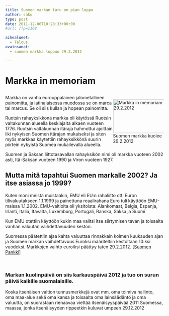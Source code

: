 ```yaml
---
title: Suomen markan taru on pian loppu
author: saku
type: post
date: 2011-12-06T10:28:33+00:00
#url: /?p=1168

aihealueet:
  - Talous
avainsanat:
  - suomen markka loppuu 29.2.2012

---
```

# Markka in memoriam<figure id="attachment_1171" style="width: 210px" class="wp-caption alignright">

<p style="float:right; width:32%;max-width:330px;" >
<img class="size-full wp-image-1171" title="yksimarkka" src="https://lh3.googleusercontent.com/F_5g00yq0syzTGrGGLnR0TYj51JPDmIpCXN_iw-AsiLYpI4Xm8_rNbP3ldOACC74eJj4nA6xUlXvMKqbaoDsG0-DWWIMhLFsU6h28-4Yx4gnB5W3dvLEGSKrzjBzhj20N1AJVrkA44gwi9kluTT6th664bEOnPOLdnNMf2C72BCd0GbbZmSroFZtuXZ3iK-mZyom0rcbMMGjHsivB04jds0arZwFd-8nTRe6dUSR3NH4EjSfDnGwVwU6ZLXy37DjkCSCqNN45ZcH1KOT0OwcyfouAPcEWREXWY6LX14J3t_G_BuNL3dHHuZ3m9un1JMAJiVnr8Bg1upCQTTBC9I7XSiBHdgSGINYnwUnVY9Ujm9esE9xcn4iYRPlCY6nemUkeXuBEddPQM3-VZCe20VI-z9WUt_o1ENdl7Mkn4IG3E0wYhYmeylAe33Go5-3gS2Lk0eNb3-I0JyJeHvDLD0PztZ_Iziua9UQ3_fpv736xNdbO1PCRnkl5EUcrhURHoIHzGDkhIdTrpOBwfFAv84TBD7RTehni0IPMg6rrVeS2AkNhmp1qbcQhfuMzNFydWhA6LzG_iDmLiyGwYrFX3b6Xj42eaFGihyfwD77t1I=w415-h199-no" alt="Markka in memoriam 29.2.2012" width="210" height="108" />
<br />Suomen markka kuolee 29.2.2012</p>

Markka on vanha eurooppalainen jalometallinen painomitta, ja latinalaisessa muodossa se on marca tai marcus. Se oli siis kullan ja hopean painomitta.

Ruotsin rahayksikkönä markka oli käytössä Ruotsin valtakunnan alueella keskiajalta alkaen vuoteen 1776. Ruotsin valtakunnan itäraja hahmottui ajoittain liki nykyisen Suomen itärajan mukaiseksi ja siten myös markkaa käytettiin rahayksikkönä suurin piirtein nykyistä Suomea mukailevalla alueella.

Suomen ja Saksan liittotasavallan rahayksikön nimi oli markka vuoteen 2002 asti, Itä-Saksan vuoteen 1990 ja Viron vuoteen 1927.

## Mutta mitä tapahtui Suomen markalle 2002? Ja itse asiassa jo 1999?

Kuten moni meistä muistaakin, EMU eli EU:n rahaliitto otti Euron tilivaluutakseen 1.1.1999 ja painettuna reaalirahana Euro tuli käyttöön EMU-maissa 1.1.2002. EMU-valtioita oli yksitoista: Alankomaat, Belgia, Espanja, Irlanti, Italia, Itävalta, Luxemburg, Portugali, Ranska, Saksa ja Suomi

Kun EMU otettiin käyttöön kukin maa valitsi itse siirtymisen tavan ja toisaalta vanhan valuutan vaihdettavuuden keston.

Suomessa päätettiin ajaa kahta valuuttaa rinnakkain kolmen kuukauden ajan ja Suomen markan vaihdettavuus Euroksi määriteltiin kestoltaan 10:ksi vuodeksi. Markkojen vaihto euroiksi päättyy taten 29.2.2012. [<a title="Markka kuolee 29.2.2012" href="http://www.suomenpankki.fi/fi/setelit_ja_kolikot/markkojen_vaihtaminen_euroiksi/Pages/default.aspx" target="_blank" rel="nofollow">Suomen Pankki</a>]

&nbsp;

### Markan kuolinpäivä on siis karkauspäivä 2012 ja tuo on surun päivä kaikille suomalaisille.

Koska itsenäisen valtion tunnusmerkkejä ovat mm. oma toimiva hallinto, oma maa-alue sekä oma kansa ja toisaalta oma lainsäädäntö ja oma valuutta, on suorastaan rienaavaa viettää itsenäisyyspäivää 2011 Suomessa, maassa, jonka itsenäisyyden rippeetkin kuluvat umpeen 29.12.2012